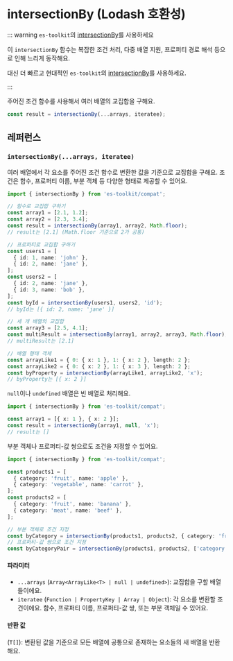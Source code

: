 # intersectionBy (Lodash 호환성)

::: warning `es-toolkit`의 [intersectionBy](../../array/intersectionBy.md)를 사용하세요

이 `intersectionBy` 함수는 복잡한 조건 처리, 다중 배열 지원, 프로퍼티 경로 해석 등으로 인해 느리게 동작해요.

대신 더 빠르고 현대적인 `es-toolkit`의 [intersectionBy](../../array/intersectionBy.md)를 사용하세요.

:::

주어진 조건 함수를 사용해서 여러 배열의 교집합을 구해요.

```typescript
const result = intersectionBy(...arrays, iteratee);
```

## 레퍼런스

### `intersectionBy(...arrays, iteratee)`

여러 배열에서 각 요소를 주어진 조건 함수로 변환한 값을 기준으로 교집합을 구해요. 조건은 함수, 프로퍼티 이름, 부분 객체 등 다양한 형태로 제공할 수 있어요.

```typescript
import { intersectionBy } from 'es-toolkit/compat';

// 함수로 교집합 구하기
const array1 = [2.1, 1.2];
const array2 = [2.3, 3.4];
const result = intersectionBy(array1, array2, Math.floor);
// result는 [2.1] (Math.floor 기준으로 2가 공통)

// 프로퍼티로 교집합 구하기
const users1 = [
  { id: 1, name: 'john' },
  { id: 2, name: 'jane' },
];
const users2 = [
  { id: 2, name: 'jane' },
  { id: 3, name: 'bob' },
];
const byId = intersectionBy(users1, users2, 'id');
// byId는 [{ id: 2, name: 'jane' }]

// 세 개 배열의 교집합
const array3 = [2.5, 4.1];
const multiResult = intersectionBy(array1, array2, array3, Math.floor);
// multiResult는 [2.1]

// 배열 형태 객체
const arrayLike1 = { 0: { x: 1 }, 1: { x: 2 }, length: 2 };
const arrayLike2 = { 0: { x: 2 }, 1: { x: 3 }, length: 2 };
const byProperty = intersectionBy(arrayLike1, arrayLike2, 'x');
// byProperty는 [{ x: 2 }]
```

`null`이나 `undefined` 배열은 빈 배열로 처리해요.

```typescript
import { intersectionBy } from 'es-toolkit/compat';

const array1 = [{ x: 1 }, { x: 2 }];
const result = intersectionBy(array1, null, 'x');
// result는 []
```

부분 객체나 프로퍼티-값 쌍으로도 조건을 지정할 수 있어요.

```typescript
import { intersectionBy } from 'es-toolkit/compat';

const products1 = [
  { category: 'fruit', name: 'apple' },
  { category: 'vegetable', name: 'carrot' },
];
const products2 = [
  { category: 'fruit', name: 'banana' },
  { category: 'meat', name: 'beef' },
];

// 부분 객체로 조건 지정
const byCategory = intersectionBy(products1, products2, { category: 'fruit' });
// 프로퍼티-값 쌍으로 조건 지정
const byCategoryPair = intersectionBy(products1, products2, ['category', 'fruit']);
```

#### 파라미터

- `...arrays` (`Array<ArrayLike<T> | null | undefined>`): 교집합을 구할 배열들이에요.
- `iteratee` (`Function | PropertyKey | Array | Object`): 각 요소를 변환할 조건이에요. 함수, 프로퍼티 이름, 프로퍼티-값 쌍, 또는 부분 객체일 수 있어요.

#### 반환 값

(`T[]`): 변환된 값을 기준으로 모든 배열에 공통으로 존재하는 요소들의 새 배열을 반환해요.
